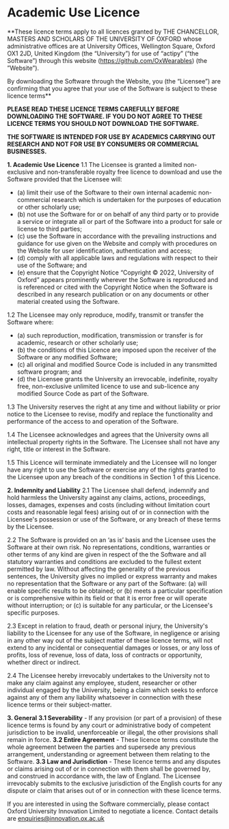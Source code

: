 # Academic Use Licence

**These licence terms apply to all licences granted by THE CHANCELLOR, MASTERS AND SCHOLARS OF THE UNIVERSITY OF OXFORD whose administrative offices are at University Offices, Wellington Square, Oxford OX1 2JD, United Kingdom (the “University”) for use of “actipy” (“the Software”) through this website (https://github.com/OxWearables) (the ”Website”).

By downloading the Software through the Website, you (the “Licensee”) are confirming that you agree that your use of the Software is subject to these licence terms**

**PLEASE READ THESE LICENCE TERMS CAREFULLY BEFORE DOWNLOADING THE SOFTWARE. IF YOU DO NOT AGREE TO THESE LICENCE TERMS YOU SHOULD NOT DOWNLOAD THE SOFTWARE.**

**THE SOFTWARE IS INTENDED FOR USE BY ACADEMICS CARRYING OUT RESEARCH AND NOT FOR USE BY CONSUMERS OR COMMERCIAL BUSINESSES.**

**1.	Academic Use Licence**
1.1	The Licensee is granted a limited non-exclusive and non-transferable royalty free licence to download and use the Software provided that the Licensee will:
- (a)	limit their use of the Software to their own internal academic non-commercial research which is undertaken for the purposes of education or other scholarly use;
- (b)	not use the Software for or on behalf of any third party or to provide a service or integrate all or part of the Software into a product for sale or license to third parties;
- (c)	use the Software in accordance with the prevailing instructions and guidance for use given on the Website and comply with procedures on the Website for user identification, authentication and access;
- (d)	comply with all applicable laws and regulations with respect to their use of the Software; and
- (e)	ensure that the Copyright Notice “Copyright © 2022, University of Oxford” appears prominently wherever the Software is reproduced and is referenced or cited with the Copyright Notice when the Software is described in any research publication or on any documents or other material created using the Software.


1.2	The Licensee may only reproduce, modify, transmit or transfer the Software where:
- (a)	such reproduction, modification, transmission or transfer is for academic, research or other scholarly use;
- (b)	the conditions of this Licence are imposed upon the receiver of the Software or any modified Software;
- (c)	all original and modified Source Code is included in any transmitted software program; and
- (d)	the Licensee grants the University an irrevocable, indefinite, royalty free, non-exclusive unlimited licence to use and sub-licence any modified Source Code as part of the Software.


1.3	The University reserves the right at any time and without liability or prior notice to the Licensee to revise, modify and replace the functionality and performance of the access to and operation of the Software.


1.4	The Licensee acknowledges and agrees that the University owns all intellectual property rights in the Software.  The Licensee shall not have any right, title or interest in the Software.


1.5	This Licence will terminate immediately and the Licensee will no longer have any right to use the Software or exercise any of the rights granted to the Licensee upon any breach of the conditions in Section 1 of this Licence.


**2.	Indemnity and Liability**
2.1	The Licensee shall defend, indemnify and hold harmless the University against any claims, actions, proceedings, losses, damages, expenses and costs (including without limitation court costs and reasonable legal fees) arising out of or in connection with the Licensee's possession or use of the Software, or any breach of these terms by the Licensee.

2.2	The Software is provided on an ‘as is’ basis and the Licensee uses the Software at their own risk. No representations, conditions, warranties or other terms of any kind are given in respect of the the Software and all statutory warranties and conditions are excluded to the fullest extent permitted by law. Without affecting the generality of the previous sentences, the University gives no implied or express warranty and makes no representation that the Software or any part of the Software: (a) will enable specific results to be obtained; or (b) meets a particular specification or is comprehensive within its field or that it is error free or will operate without interruption; or (c) is suitable for any particular, or the Licensee's specific purposes.

2.3	Except in relation to fraud, death or personal injury, the University's liability to the Licensee for any use of the Software, in negligence or arising in any other way out of the subject matter of these licence terms, will not extend to any incidental or consequential damages or losses, or any loss of profits, loss of revenue, loss of data, loss of contracts or opportunity, whether direct or indirect.

2.4	The Licensee hereby irrevocably undertakes to the University not to make any claim against any employee, student, researcher or other individual engaged by the University, being a claim which seeks to enforce against any of them any liability whatsoever in connection with these licence terms or their subject-matter.


**3.	General**
**3.1	Severability** - If any provision (or part of a provision) of these licence terms is found by any court or administrative body of competent jurisdiction to be invalid, unenforceable or illegal, the other provisions shall remain in force.
**3.2	Entire Agreement** - These licence terms constitute the whole agreement between the parties and supersede any previous arrangement, understanding or agreement between them relating to the Software.
**3.3	Law and Jurisdiction** - These licence terms and any disputes or claims arising out of or in connection with them shall be governed by, and construed in accordance with, the law of England. The Licensee irrevocably submits to the exclusive jurisdiction of the English courts for any dispute or claim that arises out of or in connection with these licence terms.


If you are interested in using the Software commercially, please contact Oxford University Innovation Limited to negotiate a licence. Contact details are enquiries@innovation.ox.ac.uk
